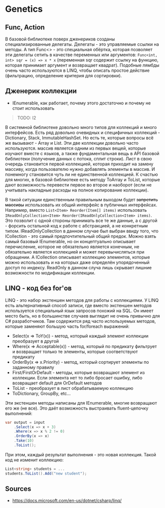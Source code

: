 # Genetics

## Func, Action

В базовой библиотеке поверх дженериков созданы специализированные делегаты. Делегаты - это управляемые ссылки на методы. А тип Func<> - это специальная обёртка, которая позволяет эти делегаты сетить в качестве переменных или аргументов: `Func<int, int> sqr = (x) => x * x` (переменная sqr содержит ссылку на функцию, которая принимает аргумент и возвращает квадрат). Подобные лямбды очень часто используются в LINQ, чтобы описать простое действие (фильтрацию, определение критерия для сортировки). 

## Дженерик коллекции

- IEnumerable, как работает, почему этого достаточно и почему не стоит использовать

> TODO: I2

В системной библиотеке довольно много типов для коллекций и много интерфейсов. Есть ряд довольно очевидных и специфичных коллекций - Dictionary, Stack, ImmutableHashSet. Но есть те, которые вопросы всё же вызывают - Array и List. Эти две коллекции довольно часто используются. массив является одним из первых вещей, которые изучают вместе с языков, а также фундаментальная вещь в API базовой библиотеки (получение данных с потока, сплит строки). Лист в свою очередь становится первой коллекцией, которая приходит на замену массиву, когда пользователю нужно добавлять элементы в массив. И понемногу становится чуть ли не единственной коллекцией. К счастью для многих, в базовой библиотеке есть методу ToArray и ToList, которые дают возможность перевести первое во второе и наоборот (если не учитывать накладные расходы на полное копирование коллекции).

В такой ситуации единственным правильным выходом будет ~~запретить массивы~~ использовать их общий интерфейс в публичных интерфейсах. Например, вместо `List<Item> Reorder(Item[] items)` использовать `IReadOnlyCollection<Item> Reorder(IReadOnlyCollection<Item> items)`. Это позволит с одной стороны принимать все те же данные, а с другой - форсить остальной код к работе с абстракцией, а не конкретным типом. IReadOnlyCollection в данном случае был выбран ввиду того, что ICollection - это самый предпочтительный общий предок. Можно взять самый базовый IEnumerable, но он концептуально описывает перечисление, которое не обязательно является конечным, не обязательно является коллекцией и может перевычисляться при обращении. А ICollection описывает коллекцию элементов, которые можно использовать и на которых даже определён упорядоченный доступ по индексу. ReadOnly в данном случа лишь скрывает лишние возможности по модификации коллекции.

## LINQ - код без for'ов

LINQ - это набор экстеншен методов для работы с коллекциями. У LINQ есть альтернативный способ записи, где вместо экстеншен методов используется специальный язык запросов похожий на SQL. Он имеет место быть, но в большинстве случаев выглядит не очень привычно для C# разработчиков. Там содержится ряд часто используемых методов, которые заменяют большую часть for/foreach выражений:

- Select(x => ToY(x)) - метод, который каждый элемент коллекции преобразует в другой
- Where(x => Acceptable(x)) - метод, который по предикату фильтрует и возвращает только те элементы, которые соответствуют предикату
- OrderBy(x => x.Priority) - метод, который сортирует элементы по заданному правилу
- First/FirstOrDefault - методы, которые возвращают элемент из коллекции. Если элемента нет то либо бросает ошибку, либо возвращает default для OrDefault методов
- ToList - преобразует в лист обрабатываемую коллекцию
- ToDictionary, GroupBy, etc...

Эти экстеншен методы написаны для IEnumerable<T>, многие возвращают его же (не все). Это даёт возможность выстраивать fluent-цепочку выполнений:

```csharp
var output = input
    .Select(x => x + 3)
    .Where(x => x % 2 != 0)
    .OrderBy(x => x)
    .Take(10)
    .ToList();
```

При этом, каждый результат выполнения - это новая коллекция. Такой код не изменит коллекцию:

```csharp
List<string> students = ...
students.ToList().Add("new student");
```

## Sources

- https://docs.microsoft.com/en-us/dotnet/csharp/linq/
